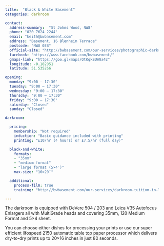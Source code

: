```yaml
---
title:  "Black & White Basement"
categories: darkroom

contact:
  address-summary:  "St Johns Wood, NW8"
  phone: "020 7624 2244"
  email: "keith@bwbasement.com"
  address: "Basement, 16 Blenheim Terrace"
  postcode: "NW8 0EB"
  official-site: "http://bwbasement.com/our-services/photographic-darkroom-hire/"
  facebook: "https://www.facebook.com/bwbasement/"
  gmaps-link: "https://goo.gl/maps/QtKqkSUA8a42"
  longitude: -0.182051
  latitude: 51.535266

opening:
  monday: "9:00 – 17:30"
  tuesday: "9:00 – 17:30"
  wednesday: "9:00 – 17:30"
  thursday: "9:00 – 17:30"
  friday: "9:00 – 17:30"
  saturday: "Closed"
  sunday: "Closed"

darkroom:

  pricing:
    membership: "Not required"
    induction: "Basic guidance included with printing"
    printing: "£10/hr (4 hours) or £7.5/hr (full day)"

  black-and-white:
    formats:
    - "35mm"
    - "medium format"
    - "large format (5×4″)"
    max-size: "16×20″"

  additional:
    process-film: true
    training: "http://bwbasement.com/our-services/darkroom-tuition-in-london/"

---
```


The darkroom is equipped with DeVere 504 / 203 and Leica V35 Autofocus Enlargers all with MultiGrade heads and covering 35mm, 120 Medium Format and 5×4 sheet.

You can choose either dishes for processing  your prints or use our super efficient Ilfospeed 2150 automatic table top paper processor which delivers dry-to-dry prints up to 20×16 inches in just 80 seconds.
